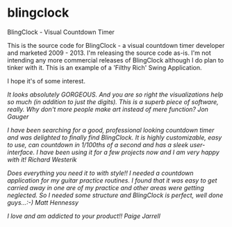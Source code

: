 # blingclock
BlingClock - Visual Countdown Timer

This is the source code for BlingClock - a visual countdown timer developer and marketed 2009 - 2013. I'm releasing the source code as-is. I'm not intending any more commercial releases of BlingClock although I do plan to tinker with it. This is an example of a 'Filthy Rich' Swing Application.

I hope it's of some interest.

_It looks absolutely GORGEOUS. And you are so right the visualizations help so much (in addition to just the digits). This is a superb piece of software, really.  Why don't more people make art instead of mere function?_
*Jon Gauger*

_I have been searching for a good, professional looking countdown timer and was delighted to finally find BlingClock. It is highly customizable, easy to use, 
can countdown in 1/100ths of a second and has a sleek user-interface. I have been using it for a few projects now and I am very happy with it!_
*Richard Westerik*

_Does everything you need it to with style!! I needed a countdown application for my guitar practice routines. I found that it was easy to get carried away in one are of my practice and other areas were getting neglected. 
So I needed some structure and BlingClock is perfect, well done guys...:-)_
*Matt Hennessy*

_I love and am addicted to your product!!_
*Paige Jarrell*
